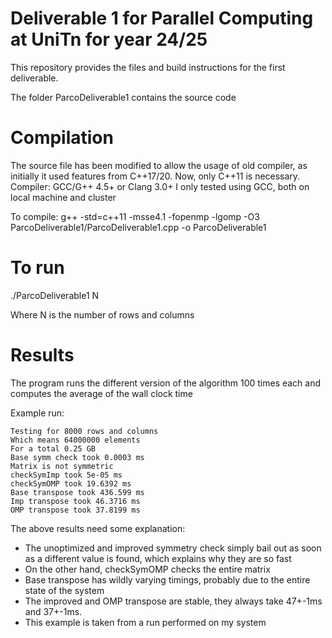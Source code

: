 # Deliverable 1 for Parallel Computing at UniTn for year 24/25

This repository provides the files and build instructions
for the first deliverable. 

The folder ParcoDeliverable1 contains the source code

# Compilation

The source file has been modified to allow the usage of old compiler,
as initially it used features from C++17/20. Now, only C++11 is
necessary. 
Compiler: GCC/G++ 4.5+ or Clang 3.0+
I only tested using GCC, both on local machine and cluster

To compile: g++ -std=c++11 -msse4.1 -fopenmp -lgomp -O3 ParcoDeliverable1/ParcoDeliverable1.cpp -o ParcoDeliverable1

# To run

./ParcoDeliverable1 N

Where N is the number of rows and columns 

# Results

The program runs the different version of the algorithm 100 times each and computes
the average of the wall clock time

Example run:
````
Testing for 8000 rows and columns
Which means 64000000 elements
For a total 0.25 GB
Base symm check took 0.0003 ms
Matrix is not symmetric
checkSymImp took 5e-05 ms
checkSymOMP took 19.6392 ms
Base transpose took 436.599 ms
Imp transpose took 46.3716 ms
OMP transpose took 37.8199 ms
````

The above results need some explanation:
- The unoptimized and improved symmetry check simply bail out as soon as
  a different value is found, which explains why they are so fast
- On the other hand, checkSymOMP checks the entire matrix
- Base transpose has wildly varying timings, probably due to the
  entire state of the system
- The improved and OMP transpose are stable, they always take
  47+-1ms and 37+-1ms.
- This example is taken from a run performed on my system